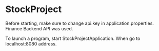 ﻿# StockProject

Before starting, make sure to change api.key in application.properties. Finance Backend API was used.


To launch a program, start StockProjectApplication. When go to localhost:8080 address.
